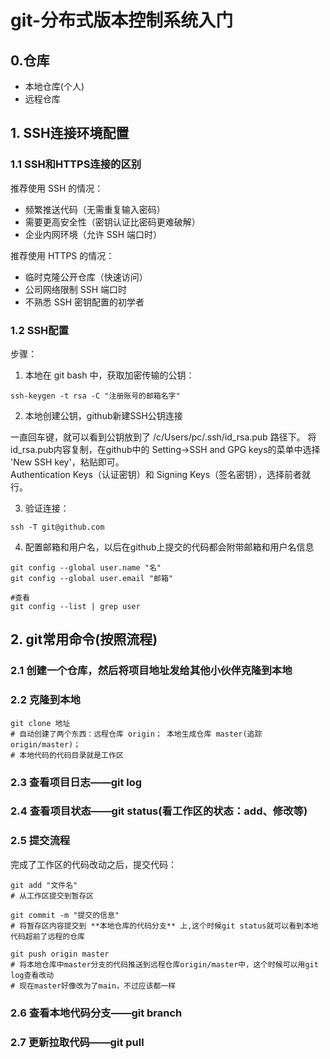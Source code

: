 # git-分布式版本控制系统入门

## 0.仓库
+ 本地仓库(个人)
+ 远程仓库

## 1. SSH连接环境配置
### 1.1 SSH和HTTPS连接的区别
推荐使用 SSH 的情况：
+ 频繁推送代码（无需重复输入密码）
+ 需要更高安全性（密钥认证比密码更难破解）
+ 企业内网环境（允许 SSH 端口时）
  

推荐使用 HTTPS 的情况：
+ 临时克隆公开仓库（快速访问）
+ 公司网络限制 SSH 端口时
+ 不熟悉 SSH 密钥配置的初学者

### 1.2 SSH配置
步骤：
1. 本地在 git bash 中，获取加密传输的公钥：
```
ssh-keygen -t rsa -C "注册账号的邮箱名字"
```
2. 本地创建公钥，github新建SSH公钥连接
   
一直回车键，就可以看到公钥放到了 /c/Users/pc/.ssh/id_rsa.pub 路径下。
将id_rsa.pub内容复制，在github中的 Setting->SSH and GPG keys的菜单中选择 'New SSH key'，粘贴即可。<br>
Authentication Keys（认证密钥）和 Signing Keys（签名密钥），选择前者就行。

3. 验证连接：
~~~
ssh -T git@github.com
~~~

4. 配置邮箱和用户名，以后在github上提交的代码都会附带邮箱和用户名信息
~~~
git config --global user.name "名"
git config --global user.email "邮箱"

#查看
git config --list | grep user
~~~

## 2. git常用命令(按照流程)
### 2.1 创建一个仓库，然后将项目地址发给其他小伙伴克隆到本地
### 2.2 克隆到本地
~~~
git clone 地址
# 自动创建了两个东西：远程仓库 origin； 本地生成仓库 master(追踪origin/master)；
# 本地代码的代码目录就是工作区
~~~
### 2.3 查看项目日志——git log
### 2.4 查看项目状态——git status(看工作区的状态：add、修改等)
### 2.5 提交流程
完成了工作区的代码改动之后，提交代码：
~~~
git add "文件名"
# 从工作区提交到暂存区

git commit -m "提交的信息"
# 将暂存区内容提交到 **本地仓库的代码分支** 上,这个时候git status就可以看到本地代码超前了远程的仓库

git push origin master
# 将本地仓库中master分支的代码推送到远程仓库origin/master中，这个时候可以用git log查看改动
# 现在master好像改为了main，不过应该都一样

~~~

### 2.6 查看本地代码分支——git branch
### 2.7 更新拉取代码——git pull
